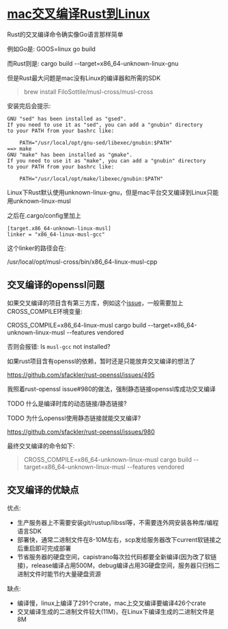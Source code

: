 # [mac交叉编译Rust到Linux](/2020/09/mac_cross_compile_rust_to_linux.md)

Rust的交叉编译命令确实像Go语言那样简单

例如Go是: GOOS=linux go build

而Rust则是: cargo build --target=x86_64-unknown-linux-gnu

但是Rust最大问题是mac没有Linux的编译器和所需的SDK

> brew install FiloSottile/musl-cross/musl-cross

安装完后会提示:

```
GNU "sed" has been installed as "gsed".
If you need to use it as "sed", you can add a "gnubin" directory
to your PATH from your bashrc like:

    PATH="/usr/local/opt/gnu-sed/libexec/gnubin:$PATH"
==> make
GNU "make" has been installed as "gmake".
If you need to use it as "make", you can add a "gnubin" directory
to your PATH from your bashrc like:

    PATH="/usr/local/opt/make/libexec/gnubin:$PATH"
```

Linux下Rust默认使用unknown-linux-gnu，但是mac平台交叉编译到Linux只能用unknown-linux-musl

之后在.cargo/config里加上

```
[target.x86_64-unknown-linux-musl]
linker = "x86_64-linux-musl-gcc"
```

这个linker的路径会在:

/usr/local/opt/musl-cross/bin/x86_64-linux-musl-cpp

## 交叉编译的openssl问题

如果交叉编译的项目含有第三方库，例如这个[issue](https://github.com/zonyitoo/context-rs/issues/31)，一般需要加上CROSS_COMPILE环境变量:

CROSS_COMPILE=x86_64-linux-musl cargo build --target=x86_64-unknown-linux-musl --features vendored

否则会报错: Is `musl-gcc` not installed?

如果rust项目含有openssl的依赖，暂时还是只能放弃交叉编译的想法了

https://github.com/sfackler/rust-openssl/issues/495

我照着rust-openssl issue#980的做法，强制静态链接openssl库成功交叉编译

TODO 什么是编译时库的动态链接/静态链接?

TODO 为什么openssl使用静态链接就能交叉编译?

https://github.com/sfackler/rust-openssl/issues/980

最终交叉编译的命令如下:

> CROSS_COMPILE=x86_64-unknown-linux-musl cargo build --target=x86_64-unknown-linux-musl --features vendored

## 交叉编译的优缺点

优点:

- 生产服务器上不需要安装git/rustup/libssl等，不需要连外网安装各种库/编程语言SDK
- 部署快，通常二进制文件在8-10M左右，scp发给服务器改下current软链接之后重启即可完成部署
- 节省服务器的硬盘空间，capistrano每次拉代码都要全新编译(因为改了软链接)，release编译占用500M，debug编译占用3G硬盘空间，服务器只归档二进制文件时能节约大量硬盘资源 

缺点:

- 编译慢，linux上编译了291个crate，mac上交叉编译要编译426个crate
- 交叉编译生成的二进制文件较大(11M)，在Linux下编译生成的二进制文件是8M

